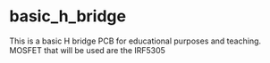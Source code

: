 # basic_h_bridge
This is a basic H bridge PCB for educational purposes and teaching.
MOSFET that will be used are the IRF5305